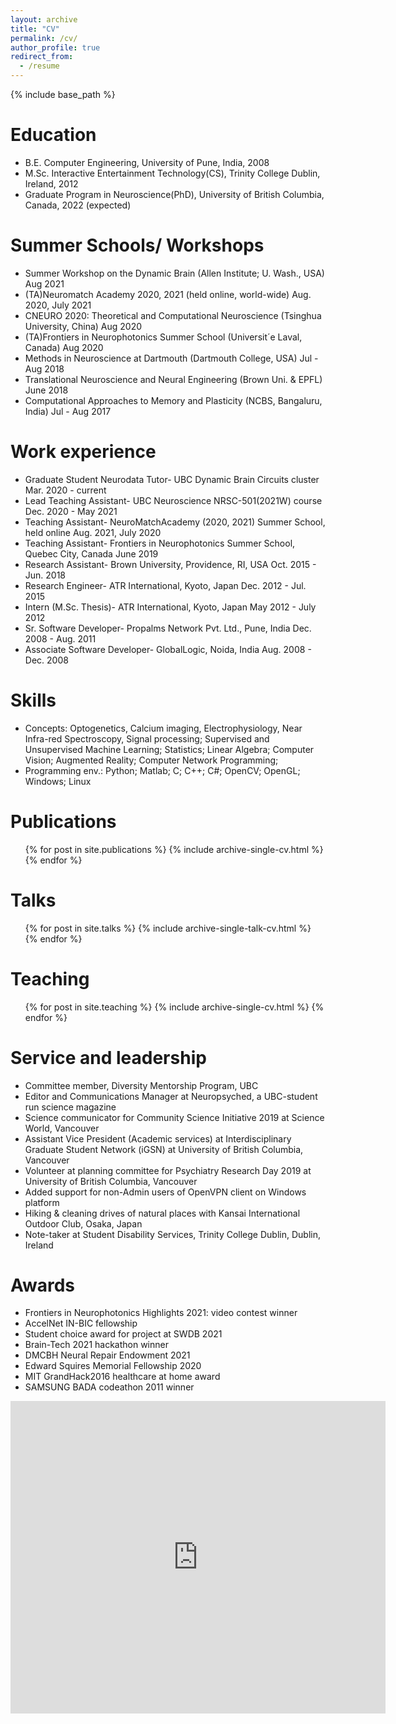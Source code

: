 ```yaml
---
layout: archive
title: "CV"
permalink: /cv/
author_profile: true
redirect_from:
  - /resume
---
```


{% include base_path %}

Education
======
* B.E. Computer Engineering, University of Pune, India, 2008
* M.Sc. Interactive Entertainment Technology(CS), Trinity College Dublin, Ireland, 2012
* Graduate Program in Neuroscience(PhD), University of British Columbia, Canada, 2022 (expected)

Summer Schools/ Workshops
======
* Summer Workshop on the Dynamic Brain (Allen Institute; U. Wash., USA) Aug 2021
* (TA)Neuromatch Academy 2020, 2021 (held online, world-wide) Aug. 2020, July 2021
* CNEURO 2020: Theoretical and Computational Neuroscience (Tsinghua University, China) Aug 2020
* (TA)Frontiers in Neurophotonics Summer School (Universit´e Laval, Canada) Aug 2020
* Methods in Neuroscience at Dartmouth (Dartmouth College, USA) Jul - Aug 2018
* Translational Neuroscience and Neural Engineering (Brown Uni. & EPFL) June 2018
* Computational Approaches to Memory and Plasticity (NCBS, Bangaluru, India) Jul - Aug 2017

Work experience
======
* Graduate Student Neurodata Tutor- UBC Dynamic Brain Circuits cluster Mar. 2020 - current
* Lead Teaching Assistant- UBC Neuroscience NRSC-501(2021W) course Dec. 2020 - May 2021
* Teaching Assistant- NeuroMatchAcademy (2020, 2021) Summer School, held online Aug. 2021, July 2020
* Teaching Assistant- Frontiers in Neurophotonics Summer School, Quebec City, Canada June 2019
* Research Assistant- Brown University, Providence, RI, USA Oct. 2015 - Jun. 2018
* Research Engineer- ATR International, Kyoto, Japan Dec. 2012 - Jul. 2015
* Intern (M.Sc. Thesis)- ATR International, Kyoto, Japan May 2012 - July 2012
* Sr. Software Developer- Propalms Network Pvt. Ltd., Pune, India Dec. 2008 - Aug. 2011
* Associate Software Developer- GlobalLogic, Noida, India Aug. 2008 - Dec. 2008
  
Skills
======
* Concepts: Optogenetics, Calcium imaging, Electrophysiology, Near Infra-red Spectroscopy, Signal processing; Supervised and Unsupervised Machine Learning; Statistics; Linear Algebra; Computer Vision; Augmented Reality; Computer Network Programming;
* Programming env.: Python; Matlab; C; C++; C#; OpenCV; OpenGL; Windows; Linux

Publications
======
  <ul>{% for post in site.publications %}
    {% include archive-single-cv.html %}
  {% endfor %}</ul>
  
Talks
======
  <ul>{% for post in site.talks %}
    {% include archive-single-talk-cv.html %}
  {% endfor %}</ul>
  
Teaching
======
  <ul>{% for post in site.teaching %}
    {% include archive-single-cv.html %}
  {% endfor %}</ul>
  
Service and leadership
======
* Committee member, Diversity Mentorship Program, UBC
* Editor and Communications Manager at Neuropsyched, a UBC-student run science magazine
* Science communicator for Community Science Initiative 2019 at Science World, Vancouver
* Assistant Vice President (Academic services) at Interdisciplinary Graduate Student Network (iGSN) at University of British Columbia, Vancouver
* Volunteer at planning committee for Psychiatry Research Day 2019 at University of British Columbia, Vancouver
* Added support for non-Admin users of OpenVPN client on Windows platform
* Hiking & cleaning drives of natural places with Kansai International Outdoor Club, Osaka, Japan
* Note-taker at Student Disability Services, Trinity College Dublin, Dublin, Ireland

Awards
======
* Frontiers in Neurophotonics Highlights 2021: video contest winner
* AccelNet IN-BIC fellowship
* Student choice award for project at SWDB 2021
* Brain-Tech 2021 hackathon winner
* DMCBH Neural Repair Endowment 2021
* Edward Squires Memorial Fellowship 2020
* MIT GrandHack2016 healthcare at home award
* SAMSUNG BADA codeathon 2011 winner

<embed src="https://pankajkgupta.github.io/files/cv_pankaj.pdf" type="application/pdf" width="600px" height="500px" />
